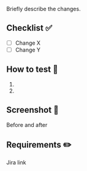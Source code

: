 Briefly describe the changes.

## Checklist :white_check_mark:

- [ ] Change X
- [ ] Change Y

## How to test :wave:

1.
2.

## Screenshot :camera_flash:

Before and after

## Requirements :pencil2:

Jira link
